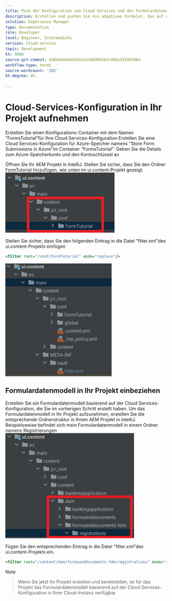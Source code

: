 ```yaml
---
title: Push der Konfiguration von Cloud Services und des Formulardatenmodells in die Cloud-Instanz
description: Erstellen und pushen Sie ein adaptives Formular, das auf dem Azure-Datenmodell zur Datenspeicherung basiert, in die Cloud-Instanz.
solution: Experience Manager
type: Documentation
role: Developer
level: Beginner, Intermediate
version: cloud-service
topic: Development
kt: 9006
source-git-commit: d38da94bd4164163a16899b565c90b159194580a
workflow-type: tm+mt
source-wordcount: '202'
ht-degree: 0%

---
```



# Cloud-Services-Konfiguration in Ihr Projekt aufnehmen

Erstellen Sie einen Konfigurations-Container mit dem Namen &quot;FormsTutorial&quot;für Ihre Cloud Services-Konfiguration Erstellen Sie eine Cloud Services-Konfiguration für Azure-Speicher namens &quot;Store Form Submissions in Azure&quot;im Container &quot;FormsTutorial&quot;. Geben Sie die Details zum Azure-Speicherkonto und den Kontoschlüssel an

Öffnen Sie Ihr AEM Projekt in IntelliJ. Stellen Sie sicher, dass Sie den Ordner FormTutorial hinzufügen, wie unten im ui.content-Projekt gezeigt.
![cloud-services-configuration](assets/cloud-services-configuration.png)

Stellen Sie sicher, dass Sie den folgenden Eintrag in die Datei &quot;filter.xml&quot;des ui.content-Projekts einfügen

```xml
<filter root="/conf/FormTutorial" mode="replace"/>
```

![filter-xml](assets/ui-content-filter.png)

## Formulardatenmodell in Ihr Projekt einbeziehen

Erstellen Sie ein Formulardatenmodell basierend auf der Cloud Services-Konfiguration, die Sie im vorherigen Schritt erstellt haben. Um das Formulardatenmodell in Ihr Projekt aufzunehmen, erstellen Sie die entsprechende Ordnerstruktur in Ihrem AEM Projekt in intelliJ. Beispielsweise befindet sich mein Formulardatenmodell in einem Ordner namens Registrierungen
![fdm-content](assets/ui-content-fdm.png)

Fügen Sie den entsprechenden Eintrag in die Datei &quot;filter.xml&quot;des ui.content-Projekts ein.

```xml
<filter root="/content/dam/formsanddocuments-fdm/registrations" mode="replace"/>
```


>[!NOTE]

>Wenn Sie jetzt Ihr Projekt erstellen und bereitstellen, ist für das Projekt das Formulardatenmodell basierend auf der Cloud Services-Konfiguration in Ihrer Cloud-Instanz verfügbar






